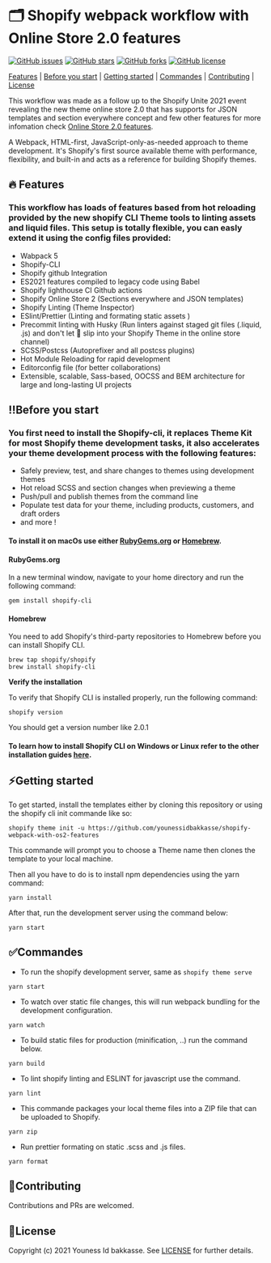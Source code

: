 # 🗂 Shopify webpack workflow with Online Store 2.0 features

[![GitHub issues](https://img.shields.io/github/issues/younessidbakkasse/shopify-webpack-with-os2-features)](https://GitHub.com/younessidbakkasseshopify-webpack-with-os2-features/issues/)
[![GitHub stars](https://img.shields.io/github/stars/younessidbakkasse/shopify-webpack-with-os2-features)](https://GitHub.com/younessidbakkasseshopify-webpack-with-os2-features/stargazers/)
[![GitHub forks](https://img.shields.io/github/forks/younessidbakkasse/shopify-webpack-with-os2-features)](https://GitHub.com/younessidbakkasseshopify-webpack-with-os2-features/network/)
[![GitHub license](https://img.shields.io/github/license/younessidbakkasse/shopify-webpack-with-os2-features)](https://github.com/younessidbakkasse/shopify-webpack-with-os2-features/blob/master/LICENSE)

[Features](#features) |
[Before you start](#before-you-start) |
[Getting started](#getting-started) |
[Commandes](#commandes) |
[Contributing](#contributing) |
[License](#license)

This workflow was made as a follow up to the Shopify Unite 2021 event revealing the new theme online store 2.0 that has supports for JSON templates and section everywhere concept and few other features for more infomation check [Online Store 2.0 features](https://www.shopify.com/partners/blog/shopify-online-store).

A Webpack, HTML-first, JavaScript-only-as-needed approach to theme development. It's Shopify's first source available theme with performance, flexibility, and built-in and acts as a reference for building Shopify themes.

## 🔥 Features

### This workflow has loads of features based from hot reloading provided by the new shopify CLI Theme tools to linting assets and liquid files. This setup is totally flexible, you can easly extend it using the config files provided:

- Wabpack 5
- Shopify-CLI
- Shopify github Integration
- ES2021 features compiled to legacy code using Babel
- Shopify lighthouse CI Github actions
- Shopify Online Store 2 (Sections everywhere and JSON templates)
- Shopify Linting (Theme Inspector) 
- ESlint/Prettier (Linting and formating static assets )
- Precommit linting with Husky (Run linters against staged git files (.liquid, .js) and don't let 💩 slip into your Shopify Theme in the online store channel)
- SCSS/Postcss (Autoprefixer and all postcss plugins)
- Hot Module Reloading for rapid development
- Editorconfig file (for better collaborations)
- Extensible, scalable, Sass-based, OOCSS and BEM architecture for large and long-lasting UI projects

## ‼️Before you start

### You first need to install the Shopify-cli, it replaces Theme Kit for most Shopify theme development tasks, it also accelerates your theme development process with the following features:

- Safely preview, test, and share changes to themes using development themes
- Hot reload SCSS and section changes when previewing a theme
- Push/pull and publish themes from the command line
- Populate test data for your theme, including products, customers, and draft orders
- and more !

#### To install it on macOs use either [RubyGems.org](https://rubygems.org/) or [Homebrew](https://brew.sh/).

#### **RubyGems.org**

In a new terminal window, navigate to your home directory and run the following command:

```shell
gem install shopify-cli
```

#### **Homebrew**

You need to add Shopify's third-party repositories to Homebrew before you can install Shopify CLI.

```shell
brew tap shopify/shopify
brew install shopify-cli
```

**Verify the installation**

To verify that Shopify CLI is installed properly, run the following command:

```shell
shopify version
```

You should get a version number like 2.0.1

#### To learn how to install Shopify CLI on Windows or Linux refer to the other installation guides [here](https://shopify.dev/themes/tools/cli/installation).

## ⚡️Getting started

To get started, install the templates either by cloning this repository or using the shopify cli init commande like so:

```shell
shopify theme init -u https://github.com/younessidbakkasse/shopify-webpack-with-os2-features
```

This commande will prompt you to choose a Theme name then clones the template to your local machine.

Then all you have to do is to install npm dependencies using the yarn command:

```shell
yarn install
```

After that, run the development server using the command below:

```shell
yarn start
```

## ✅Commandes
- To run the shopify development server, same as `shopify theme serve`

```shell
yarn start
```

- To watch over static file changes, this will run webpack bundling for the development configuration.

```shell
yarn watch
```

- To build static files for production (minification, ..) run the command below.

```shell
yarn build
```

- To lint shopify linting and ESLINT for javascript use the command.

```shell
yarn lint
```

- This commande packages your local theme files into a ZIP file that can be uploaded to Shopify.

```shell
yarn zip
```

- Run prettier formating on static .scss and .js files.

```shell
yarn format
```


## 🙌Contributing

Contributions and PRs are welcomed.

## 📄License

Copyright (c) 2021 Youness Id bakkasse. See [LICENSE](/LICENSE) for further details.
